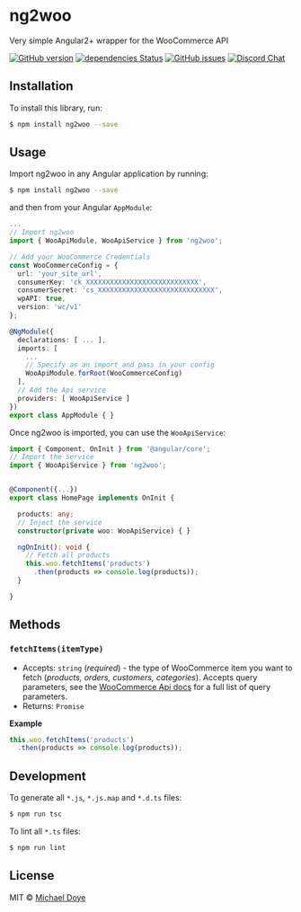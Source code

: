# ng2woo 
Very simple Angular2+ wrapper for the WooCommerce API

[![GitHub version](https://badge.fury.io/gh/michaeldoye%2FWaNG.svg)](https://badge.fury.io/gh/michaeldoye%2FWaNG)
[![dependencies Status](https://david-dm.org/michaeldoye/WaNG/status.svg)](https://david-dm.org/michaeldoye/WaNG)
[![GitHub issues](https://img.shields.io/github/issues/michaeldoye/WaNG.svg)](https://github.com/michaeldoye/woo-wrapper/WaNG)
[![Discord Chat](https://img.shields.io/badge/Discord-Chat-blue.svg)](https://discord.gg/xyUdZKh)

## Installation

To install this library, run:

```bash
$ npm install ng2woo --save
```

## Usage

Import ng2woo in any Angular application by running:

```bash
$ npm install ng2woo --save
```

and then from your Angular `AppModule`:

```typescript
...
// Import ng2woo
import { WooApiModule, WooApiService } from 'ng2woo';

// Add your WooCommerce Credentials
const WooCommerceConfig = {
  url: 'your_site_url',
  consumerKey: 'ck_XXXXXXXXXXXXXXXXXXXXXXXXXXXX',
  consumerSecret: 'cs_XXXXXXXXXXXXXXXXXXXXXXXXXXXXX',
  wpAPI: true,
  version: 'wc/v1'
};

@NgModule({
  declarations: [ ... ],
  imports: [
    ...
    // Specify as an import and pass in your config
    WooApiModule.forRoot(WooCommerceConfig)
  ],
  // Add the Api service
  providers: [ WooApiService ]
})
export class AppModule { }
```

Once ng2woo is imported, you can use the `WooApiService`:

```typescript
import { Component, OnInit } from '@angular/core';
// Import the service
import { WooApiService } from 'ng2woo';


@Component({...})
export class HomePage implements OnInit { 

  products: any;
  // Inject the service
  constructor(private woo: WooApiService) { }

  ngOnInit(): void {
    // Fetch all products
    this.woo.fetchItems('products')
      .then(products => console.log(products));
  }

}

```

## Methods


### `fetchItems(itemType)`

- Accepts: `string` (_required_) - the type of WooCommerce item you want to fetch (_products, orders, customers, categories_). Accepts query parameters, see the [WooCommerce Api docs](https://woocommerce.github.io/woocommerce-rest-api-docs) for a full list of query parameters.
- Returns: `Promise`

**Example**

```typescript
this.woo.fetchItems('products')
  .then(products => console.log(products));
```


## Development

To generate all `*.js`, `*.js.map` and `*.d.ts` files:

```bash
$ npm run tsc
```

To lint all `*.ts` files:

```bash
$ npm run lint
```

## License

MIT © [Michael Doye](mailto:michaeldoye[@]gmail.com)
